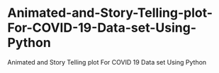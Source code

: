 # Animated-and-Story-Telling-plot-For-COVID-19-Data-set-Using-Python
Animated and Story Telling plot For COVID 19 Data set Using Python
